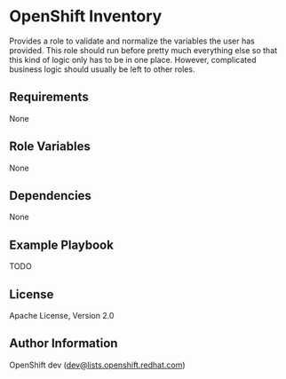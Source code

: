OpenShift Inventory
===================

Provides a role to validate and normalize the variables the user has
provided. This role should run before pretty much everything else so that
this kind of logic only has to be in one place. However, complicated
business logic should usually be left to other roles.

Requirements
------------

None

Role Variables
--------------

None

Dependencies
------------

None

Example Playbook
----------------

TODO

License
-------

Apache License, Version 2.0

Author Information
------------------

OpenShift dev (dev@lists.openshift.redhat.com)
